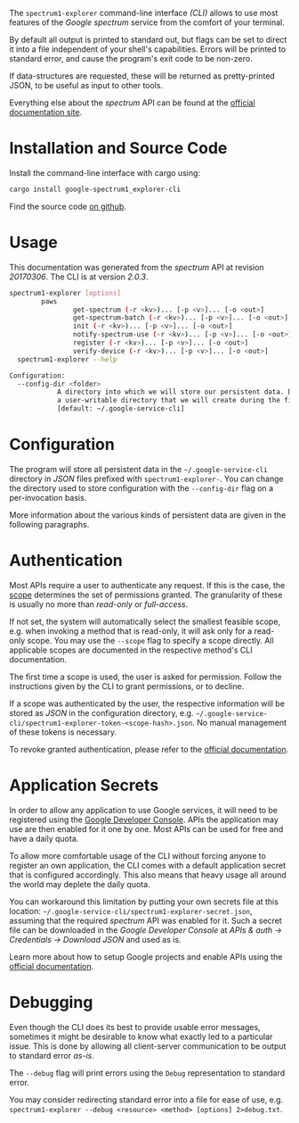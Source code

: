 <!---
DO NOT EDIT !
This file was generated automatically from 'src/mako/cli/README.md.mako'
DO NOT EDIT !
-->
The `spectrum1-explorer` command-line interface *(CLI)* allows to use most features of the *Google spectrum* service from the comfort of your terminal.

By default all output is printed to standard out, but flags can be set to direct it into a file independent of your shell's
capabilities. Errors will be printed to standard error, and cause the program's exit code to be non-zero.

If data-structures are requested, these will be returned as pretty-printed JSON, to be useful as input to other tools.

Everything else about the *spectrum* API can be found at the
[official documentation site](http://developers.google.com/spectrum).

# Installation and Source Code

Install the command-line interface with cargo using:

```bash
cargo install google-spectrum1_explorer-cli
```

Find the source code [on github](https://github.com/Byron/google-apis-rs/tree/main/gen/spectrum1_explorer-cli).

# Usage

This documentation was generated from the *spectrum* API at revision *20170306*. The CLI is at version *2.0.3*.

```bash
spectrum1-explorer [options]
        paws
                get-spectrum (-r <kv>)... [-p <v>]... [-o <out>]
                get-spectrum-batch (-r <kv>)... [-p <v>]... [-o <out>]
                init (-r <kv>)... [-p <v>]... [-o <out>]
                notify-spectrum-use (-r <kv>)... [-p <v>]... [-o <out>]
                register (-r <kv>)... [-p <v>]... [-o <out>]
                verify-device (-r <kv>)... [-p <v>]... [-o <out>]
  spectrum1-explorer --help

Configuration:
  --config-dir <folder>
            A directory into which we will store our persistent data. Defaults to
            a user-writable directory that we will create during the first invocation.
            [default: ~/.google-service-cli]

```

# Configuration

The program will store all persistent data in the `~/.google-service-cli` directory in *JSON* files prefixed with `spectrum1-explorer-`.  You can change the directory used to store configuration with the `--config-dir` flag on a per-invocation basis.

More information about the various kinds of persistent data are given in the following paragraphs.

# Authentication

Most APIs require a user to authenticate any request. If this is the case, the [scope][scopes] determines the 
set of permissions granted. The granularity of these is usually no more than *read-only* or *full-access*.

If not set, the system will automatically select the smallest feasible scope, e.g. when invoking a
method that is read-only, it will ask only for a read-only scope. 
You may use the `--scope` flag to specify a scope directly. 
All applicable scopes are documented in the respective method's CLI documentation.

The first time a scope is used, the user is asked for permission. Follow the instructions given 
by the CLI to grant permissions, or to decline.

If a scope was authenticated by the user, the respective information will be stored as *JSON* in the configuration
directory, e.g. `~/.google-service-cli/spectrum1-explorer-token-<scope-hash>.json`. No manual management of these tokens
is necessary.

To revoke granted authentication, please refer to the [official documentation][revoke-access].

# Application Secrets

In order to allow any application to use Google services, it will need to be registered using the 
[Google Developer Console][google-dev-console]. APIs the application may use are then enabled for it
one by one. Most APIs can be used for free and have a daily quota.

To allow more comfortable usage of the CLI without forcing anyone to register an own application, the CLI
comes with a default application secret that is configured accordingly. This also means that heavy usage
all around the world may deplete the daily quota.

You can workaround this limitation by putting your own secrets file at this location: 
`~/.google-service-cli/spectrum1-explorer-secret.json`, assuming that the required *spectrum* API 
was enabled for it. Such a secret file can be downloaded in the *Google Developer Console* at 
*APIs & auth -> Credentials -> Download JSON* and used as is.

Learn more about how to setup Google projects and enable APIs using the [official documentation][google-project-new].


# Debugging

Even though the CLI does its best to provide usable error messages, sometimes it might be desirable to know
what exactly led to a particular issue. This is done by allowing all client-server communication to be 
output to standard error *as-is*.

The `--debug` flag will print errors using the `Debug` representation to standard error.

You may consider redirecting standard error into a file for ease of use, e.g. `spectrum1-explorer --debug <resource> <method> [options] 2>debug.txt`.


[scopes]: https://developers.google.com/+/api/oauth#scopes
[revoke-access]: http://webapps.stackexchange.com/a/30849
[google-dev-console]: https://console.developers.google.com/
[google-project-new]: https://developers.google.com/console/help/new/